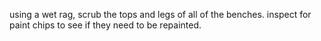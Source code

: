 
using a wet rag, scrub the tops and legs of all of the benches. inspect for paint chips to see if they need to be repainted.